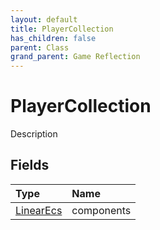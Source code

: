 ```yaml
---
layout: default
title: PlayerCollection
has_children: false
parent: Class
grand_parent: Game Reflection
---
```

# PlayerCollection
Description 

## Fields
| Type | Name |
|:-------------|:--------------|
| [LinearEcs](/game-reflection/components/linear_ecs.md) | components |
